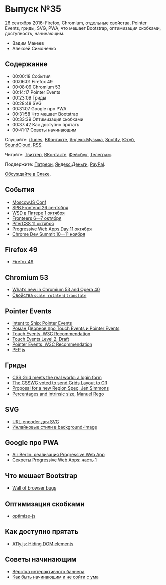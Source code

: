 # Выпуск №35

26 сентября 2016: Firefox, Chromium, отдельные свойства, Pointer Events, гриды, SVG, PWA, что мешает Bootstrap, оптимизация скобками, доступность, начинающим.

- Вадим Макеев
- Алексей Симоненко

## Содержание

- 00:00:18 События
- 00:06:01 Firefox 49
- 00:08:09 Chromium 53
- 00:14:17 Pointer Events
- 00:23:09 Гриды
- 00:28:48 SVG
- 00:31:07 Google про PWA
- 00:31:58 Что мешает Bootstrap
- 00:33:39 Оптимизация скобками
- 00:37:42 Как доступно прятать
- 00:41:17 Советы начинающим

Слушайте: [iTunes](https://itunes.apple.com/podcast/id1080500016), [ВКонтакте](https://vk.com/podcasts-32017543), [Яндекс.Музыка](https://music.yandex.ru/album/6245956), [Spotify](https://open.spotify.com/show/3rzAcADjpBpXt73L0epTjV), [Ютуб](https://www.youtube.com/playlist?list=PLMBnwIwFEFHcwuevhsNXkFTcadeX5R1Go), [SoundCloud](https://soundcloud.com/web-standards), [RSS](https://web-standards.ru/podcast/feed/).

Читайте: [Твиттер](https://twitter.com/webstandards_ru), [ВКонтакте](https://vk.com/webstandards_ru), [Фейсбук](https://www.facebook.com/webstandardsru), [Телеграм](https://t.me/webstandards_ru).

Поддержите: [Патреон](https://www.patreon.com/webstandards_ru), [Яндекс.Деньги](https://money.yandex.ru/to/41001119329753), [PayPal](https://www.paypal.me/pepelsbey).

[Обсуждайте в Слаке](http://slack.web-standards.ru/).

## События

- [MoscowJS Conf](http://moscowjs.ru/event/moscowjs-conf)
- [SPB Frontend 26 сентября](https://vk.com/spb_frontend_meetup_290916)
- [WSD в Питере 1 октября](https://wsd.events/2016/10/01/)
- [Fronteers 6—7 октября](https://fronteers.nl/congres/2016)
- [PiterCSS 11 октября](https://pitercss.timepad.ru/)
- [Progressive Web Apps Day 11 октября](http://pwaday.ru/)
- [Chrome Dev Summit 10—11 ноября](https://developer.chrome.com/devsummit)

## Firefox 49

- [Firefox 49](http://tanalin.com/blog/2016/09/firefox-49/)

## Chromium 53

- [What’s new in Chromium 53 and Opera 40](https://dev.opera.com/blog/opera-40/)
- [Свойства `scale`, `rotate` и `translate`](http://dabblet.com/gist/74c57eadaa747b7ad38bc5b916e3c144)

## Pointer Events

- [Intent to Ship: Pointer Events](https://groups.google.com/a/chromium.org/d/msg/blink-dev/UY1EfjaGF_E/OU7W_s3PAgAJ)
- [Роман Дворнов про Touch Events и Pointer Events](https://youtu.be/dQoz5KZUH2M)
- [Touch Events, W3C Recommendation](https://www.w3.org/TR/touch-events/)
- [Touch Events Level 2, Draft](https://w3c.github.io/touch-events/)
- [Pointer Events, W3C Recommendation](https://www.w3.org/TR/pointerevents/)
- [PEP.js](https://github.com/jquery/PEP)

## Гриды

- [CSS Grid meets the real world: a login form](https://rachelandrew.co.uk/archives/2016/09/20/css-grid-meets-the-real-world-a-login-form/)
- [The CSSWG voted to send Grids Layout to CR](https://twitter.com/jensimmons/status/778229882329374721)
- [Proposal for a new Region Spec, Jen Simmons](https://speakerdeck.com/jensimmons/proposal-to-csswg-sept-2016)
- [Percentages and intrinsic size, Manuel Rego](https://github.com/w3c/csswg-drafts/issues/509)

## SVG

- [URL-encoder для SVG](http://yoksel.github.io/url-encoder/ru/)
- [Инлайновые стили в background-image](http://css.yoksel.ru/inline-styles-in-background/)

## Google про PWA

- [Air Berlin: реализация Progressive Web App](https://habr.ru/p/308498/)
- [Секреты Progressive Web Apps: часть 1](https://habr.ru/p/310454/)

## Что мешает Bootstrap

- [Wall of browser bugs](http://getbootstrap.com/browser-bugs/)

## Оптимизация скобками

- [optimize-js](https://github.com/nolanlawson/optimize-js)

## Как доступно прятать

- [A11y.js: Hiding DOM elements](https://allyjs.io/tutorials/hiding-elements.html)

## Советы начинающим

- [Вёрстка интерактивного баннера](https://medium.com/p/3eea3a642934)
- [Как быть начинающим и не сойти с ума](http://blog.csssr.ru/2016/09/19/how-to-be-a-beginner-developer/)
